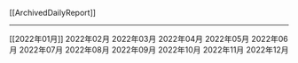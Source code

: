 [[ArchivedDailyReport]]

---

[[2022年01月]]
2022年02月
2022年03月
2022年04月
2022年05月
2022年06月
2022年07月
2022年08月
2022年09月
2022年10月
2022年11月
2022年12月